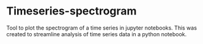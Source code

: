 # Timeseries-spectrogram
Tool to plot the spectrogram of a time series in jupyter notebooks. This was created to streamline analysis of time series data in a python notebook.
